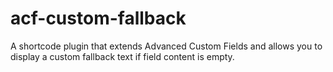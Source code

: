 # acf-custom-fallback
A shortcode plugin that extends Advanced Custom Fields and allows you to display a custom fallback text if field content is empty.
